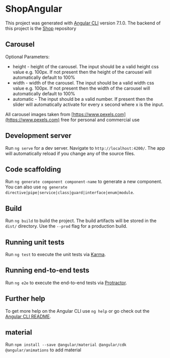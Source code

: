 # ShopAngular

This project was generated with [Angular CLI](https://github.com/angular/angular-cli) version 7.1.0.
The backend of this project is the [Shop](https://github.com/dionbacalzo/Shop) repository

## Carousel

Optional Parameters:

 - height - height of the carousel. The input should be a valid height css value e.g. 100px. If not present then the height of the carousel will automatically default to 100%
 - width - width of the carousel. The input should be a valid width css value e.g. 100px. If not present then the width of the carousel will automatically default to 100%
 - automatic - The input should be a valid number. If present then the slider will automatically activate for every x second where x is the input.

All carousel images taken from [https://www.pexels.com](https://www.pexels.com) free for personal and commercial use

## Development server

Run `ng serve` for a dev server. Navigate to `http://localhost:4200/`. The app will automatically reload if you change any of the source files.

## Code scaffolding

Run `ng generate component component-name` to generate a new component. You can also use `ng generate directive|pipe|service|class|guard|interface|enum|module`.

## Build

Run `ng build` to build the project. The build artifacts will be stored in the `dist/` directory. Use the `--prod` flag for a production build.

## Running unit tests

Run `ng test` to execute the unit tests via [Karma](https://karma-runner.github.io).

## Running end-to-end tests

Run `ng e2e` to execute the end-to-end tests via [Protractor](http://www.protractortest.org/).

## Further help

To get more help on the Angular CLI use `ng help` or go check out the [Angular CLI README](https://github.com/angular/angular-cli/blob/master/README.md).

## material

Run `npm install --save @angular/material @angular/cdk @angular/animations` to add material